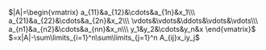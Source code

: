  $|A|=\begin{vmatrix}    
a_{11}&a_{12}&\cdots&a_{1n}&x_1\\\     
a_{21}&a_{22}&\cdots&a_{2n}&x_2\\\     
\vdots&\vdots&\ddots&\vdots&\vdots\\\     
a_{n1}&a_{n2}&\cdots&a_{nn}&x_n\\\     
y_1&y_2&\cdots&y_n&x    
\end{vmatrix}$     
 $=x|A|-\sum\limits_{i=1}^n\sum\limits_{j=1}^n    
A_{ij}x_iy_j$     
